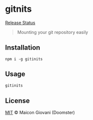 # gitnits

[Release Status]()

> Mounting your git repository easily

## Installation

```console
npm i -g gitinits
```

## Usage

```sh
gitinits
```

## License

[MIT](https://github.com/doomsterinc/licenses/blob/master/MIT-LICENSE.md) &copy; Maicon Giovani (Doomster)
